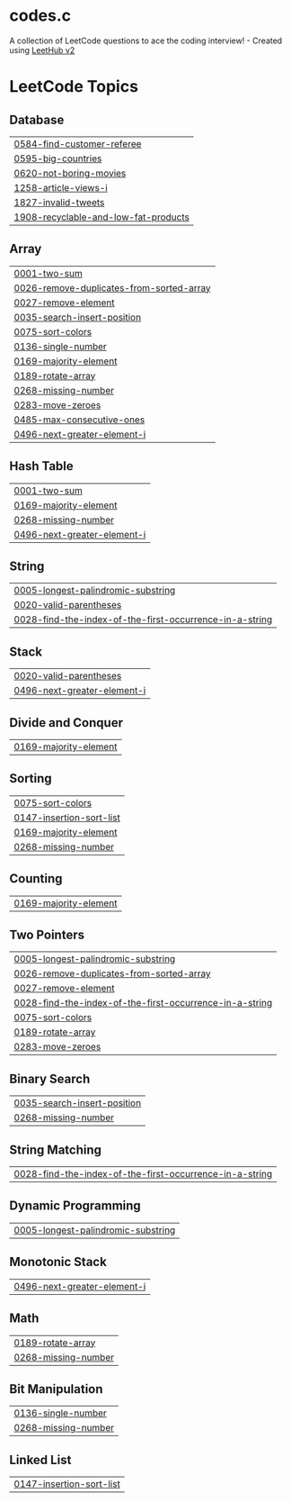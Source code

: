 # codes.c
A collection of LeetCode questions to ace the coding interview! - Created using [LeetHub v2](https://github.com/arunbhardwaj/LeetHub-2.0)

<!---LeetCode Topics Start-->
# LeetCode Topics
## Database
|  |
| ------- |
| [0584-find-customer-referee](https://github.com/SuhasiniSingh535/codes.c/tree/master/0584-find-customer-referee) |
| [0595-big-countries](https://github.com/SuhasiniSingh535/codes.c/tree/master/0595-big-countries) |
| [0620-not-boring-movies](https://github.com/SuhasiniSingh535/codes.c/tree/master/0620-not-boring-movies) |
| [1258-article-views-i](https://github.com/SuhasiniSingh535/codes.c/tree/master/1258-article-views-i) |
| [1827-invalid-tweets](https://github.com/SuhasiniSingh535/codes.c/tree/master/1827-invalid-tweets) |
| [1908-recyclable-and-low-fat-products](https://github.com/SuhasiniSingh535/codes.c/tree/master/1908-recyclable-and-low-fat-products) |
## Array
|  |
| ------- |
| [0001-two-sum](https://github.com/SuhasiniSingh535/codes.c/tree/master/0001-two-sum) |
| [0026-remove-duplicates-from-sorted-array](https://github.com/SuhasiniSingh535/codes.c/tree/master/0026-remove-duplicates-from-sorted-array) |
| [0027-remove-element](https://github.com/SuhasiniSingh535/codes.c/tree/master/0027-remove-element) |
| [0035-search-insert-position](https://github.com/SuhasiniSingh535/codes.c/tree/master/0035-search-insert-position) |
| [0075-sort-colors](https://github.com/SuhasiniSingh535/codes.c/tree/master/0075-sort-colors) |
| [0136-single-number](https://github.com/SuhasiniSingh535/codes.c/tree/master/0136-single-number) |
| [0169-majority-element](https://github.com/SuhasiniSingh535/codes.c/tree/master/0169-majority-element) |
| [0189-rotate-array](https://github.com/SuhasiniSingh535/codes.c/tree/master/0189-rotate-array) |
| [0268-missing-number](https://github.com/SuhasiniSingh535/codes.c/tree/master/0268-missing-number) |
| [0283-move-zeroes](https://github.com/SuhasiniSingh535/codes.c/tree/master/0283-move-zeroes) |
| [0485-max-consecutive-ones](https://github.com/SuhasiniSingh535/codes.c/tree/master/0485-max-consecutive-ones) |
| [0496-next-greater-element-i](https://github.com/SuhasiniSingh535/codes.c/tree/master/0496-next-greater-element-i) |
## Hash Table
|  |
| ------- |
| [0001-two-sum](https://github.com/SuhasiniSingh535/codes.c/tree/master/0001-two-sum) |
| [0169-majority-element](https://github.com/SuhasiniSingh535/codes.c/tree/master/0169-majority-element) |
| [0268-missing-number](https://github.com/SuhasiniSingh535/codes.c/tree/master/0268-missing-number) |
| [0496-next-greater-element-i](https://github.com/SuhasiniSingh535/codes.c/tree/master/0496-next-greater-element-i) |
## String
|  |
| ------- |
| [0005-longest-palindromic-substring](https://github.com/SuhasiniSingh535/codes.c/tree/master/0005-longest-palindromic-substring) |
| [0020-valid-parentheses](https://github.com/SuhasiniSingh535/codes.c/tree/master/0020-valid-parentheses) |
| [0028-find-the-index-of-the-first-occurrence-in-a-string](https://github.com/SuhasiniSingh535/codes.c/tree/master/0028-find-the-index-of-the-first-occurrence-in-a-string) |
## Stack
|  |
| ------- |
| [0020-valid-parentheses](https://github.com/SuhasiniSingh535/codes.c/tree/master/0020-valid-parentheses) |
| [0496-next-greater-element-i](https://github.com/SuhasiniSingh535/codes.c/tree/master/0496-next-greater-element-i) |
## Divide and Conquer
|  |
| ------- |
| [0169-majority-element](https://github.com/SuhasiniSingh535/codes.c/tree/master/0169-majority-element) |
## Sorting
|  |
| ------- |
| [0075-sort-colors](https://github.com/SuhasiniSingh535/codes.c/tree/master/0075-sort-colors) |
| [0147-insertion-sort-list](https://github.com/SuhasiniSingh535/codes.c/tree/master/0147-insertion-sort-list) |
| [0169-majority-element](https://github.com/SuhasiniSingh535/codes.c/tree/master/0169-majority-element) |
| [0268-missing-number](https://github.com/SuhasiniSingh535/codes.c/tree/master/0268-missing-number) |
## Counting
|  |
| ------- |
| [0169-majority-element](https://github.com/SuhasiniSingh535/codes.c/tree/master/0169-majority-element) |
## Two Pointers
|  |
| ------- |
| [0005-longest-palindromic-substring](https://github.com/SuhasiniSingh535/codes.c/tree/master/0005-longest-palindromic-substring) |
| [0026-remove-duplicates-from-sorted-array](https://github.com/SuhasiniSingh535/codes.c/tree/master/0026-remove-duplicates-from-sorted-array) |
| [0027-remove-element](https://github.com/SuhasiniSingh535/codes.c/tree/master/0027-remove-element) |
| [0028-find-the-index-of-the-first-occurrence-in-a-string](https://github.com/SuhasiniSingh535/codes.c/tree/master/0028-find-the-index-of-the-first-occurrence-in-a-string) |
| [0075-sort-colors](https://github.com/SuhasiniSingh535/codes.c/tree/master/0075-sort-colors) |
| [0189-rotate-array](https://github.com/SuhasiniSingh535/codes.c/tree/master/0189-rotate-array) |
| [0283-move-zeroes](https://github.com/SuhasiniSingh535/codes.c/tree/master/0283-move-zeroes) |
## Binary Search
|  |
| ------- |
| [0035-search-insert-position](https://github.com/SuhasiniSingh535/codes.c/tree/master/0035-search-insert-position) |
| [0268-missing-number](https://github.com/SuhasiniSingh535/codes.c/tree/master/0268-missing-number) |
## String Matching
|  |
| ------- |
| [0028-find-the-index-of-the-first-occurrence-in-a-string](https://github.com/SuhasiniSingh535/codes.c/tree/master/0028-find-the-index-of-the-first-occurrence-in-a-string) |
## Dynamic Programming
|  |
| ------- |
| [0005-longest-palindromic-substring](https://github.com/SuhasiniSingh535/codes.c/tree/master/0005-longest-palindromic-substring) |
## Monotonic Stack
|  |
| ------- |
| [0496-next-greater-element-i](https://github.com/SuhasiniSingh535/codes.c/tree/master/0496-next-greater-element-i) |
## Math
|  |
| ------- |
| [0189-rotate-array](https://github.com/SuhasiniSingh535/codes.c/tree/master/0189-rotate-array) |
| [0268-missing-number](https://github.com/SuhasiniSingh535/codes.c/tree/master/0268-missing-number) |
## Bit Manipulation
|  |
| ------- |
| [0136-single-number](https://github.com/SuhasiniSingh535/codes.c/tree/master/0136-single-number) |
| [0268-missing-number](https://github.com/SuhasiniSingh535/codes.c/tree/master/0268-missing-number) |
## Linked List
|  |
| ------- |
| [0147-insertion-sort-list](https://github.com/SuhasiniSingh535/codes.c/tree/master/0147-insertion-sort-list) |
<!---LeetCode Topics End-->